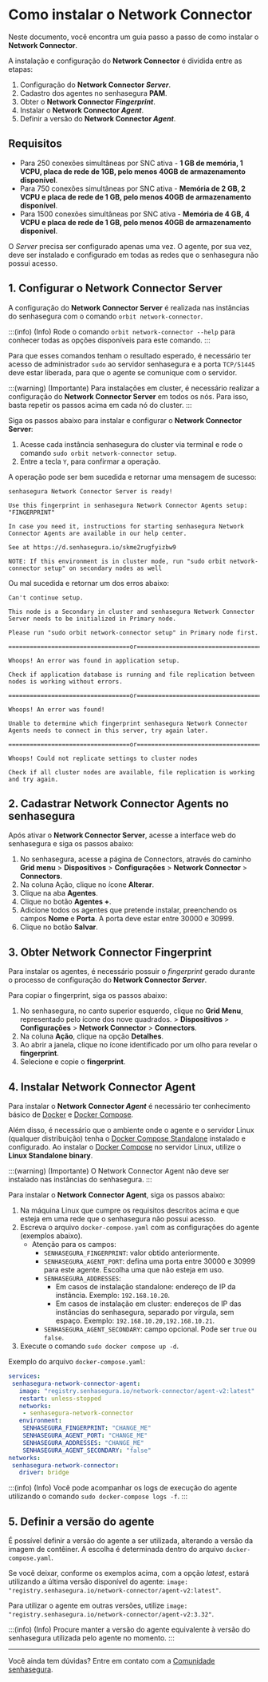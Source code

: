 # Como instalar o Network Connector

Neste documento, você encontra um guia passo a passo de como instalar o **Network Connector**.

A instalação e configuração do **Network Connector** é dividida entre as etapas:

1. Configuração do **Network Connector *Server***.
2. Cadastro dos agentes no senhasegura **PAM**.
3. Obter o **Network Connector *Fingerprint***.
4. Instalar o **Network Connector *Agent***.
5. Definir a versão do **Network Connector *Agent***.
    
## Requisitos

* Para 250 conexões simultâneas por SNC ativa - **1 GB de memória, 1 VCPU, placa de rede de 1GB, pelo menos 40GB de armazenamento disponível**.
* Para 750 conexões simultâneas por SNC ativa - **Memória de 2 GB, 2 VCPU e placa de rede de 1 GB, pelo menos 40GB de armazenamento disponível**.   
* Para 1500 conexões simultâneas por SNC ativa - **Memória de 4 GB, 4 VCPU e placa de rede de 1 GB, pelo menos 40GB de armazenamento disponível**.

O *Server* precisa ser configurado apenas uma vez. O agente, por sua vez, deve ser instalado e configurado em todas as redes que o senhasegura não possui acesso.

## 1. Configurar o Network Connector Server

A configuração do **Network Connector Server** é realizada nas instâncias do senhasegura com o comando `orbit network-connector`.

:::(info) (Info)
Rode o comando `orbit network-connector --help` para conhecer todas as opções disponíveis para este comando.
:::

Para que esses comandos tenham o resultado esperado, é necessário ter acesso de administrador `sudo` ao servidor senhasegura e a porta `TCP/51445` deve estar liberada, para que o agente se comunique com o servidor.

:::(warning) (Importante)
Para instalações em cluster, é necessário realizar a configuração do **Network Connector Server** em todos os nós. Para isso, basta repetir os passos acima em cada nó do cluster.
:::

Siga os passos abaixo para instalar e configurar o **Network Connector Server**:

1. Acesse cada instância senhasegura do cluster via terminal e rode o comando `sudo orbit network-connector setup`.
2. Entre a tecla `Y`, para confirmar a operação.

A operação pode ser bem sucedida e retornar uma mensagem de sucesso:

```
senhasegura Network Connector Server is ready!

Use this fingerprint in senhasegura Network Connector Agents setup: "FINGERPRINT"

In case you need it, instructions for starting senhasegura Network Connector Agents are available in our help center.

See at https://d.senhasegura.io/skme2rugfyizbw9

NOTE: If this environment is in cluster mode, run "sudo orbit network-connector setup" on secondary nodes as well
```

Ou mal sucedida e retornar um dos erros abaixo:

```
Can't continue setup.

This node is a Secondary in cluster and senhasegura Network Connector Server needs to be initialized in Primary node.

Please run "sudo orbit network-connector setup" in Primary node first.

==================================or=====================================

Whoops! An error was found in application setup.

Check if application database is running and file replication between nodes is working without errors.

==================================or=====================================

Whoops! An error was found!

Unable to determine which fingerprint senhasegura Network Connector Agents needs to connect in this server, try again later.

==================================or=====================================
 
Whoops! Could not replicate settings to cluster nodes

Check if all cluster nodes are available, file replication is working and try again.
```

## 2. Cadastrar Network Connector Agents no senhasegura

Após ativar o **Network Connector Server**, acesse a interface web do senhasegura e siga os passos abaixo:

1. No senhasegura, acesse a página de Connectors, através do caminho **Grid menu** > **Dispositivos** > **Configurações** > **Network Connector** > **Connectors**.
2. Na coluna Ação, clique no ícone **Alterar**.
3. Clique na aba **Agentes**.
4. Clique no botão **Agentes +**.
5. Adicione todos os agentes que pretende instalar, preenchendo os campos **Nome** e **Porta**. A porta deve estar entre 30000 e 30999.
6. Clique no botão **Salvar**.

## 3. Obter Network Connector Fingerprint

Para instalar os agentes, é necessário possuir o *fingerprint* gerado durante o processo de configuração do **Network Connector *Server***.

Para copiar o fingerprint, siga os passos abaixo:

1. No senhasegura, no canto superior esquerdo, clique no **Grid Menu**, representado pelo ícone dos nove quadrados. > **Dispositivos** > **Configurações** > **Network Connector** > **Connectors**.
2. Na coluna **Ação**, clique na opção **Detalhes**.
3. Ao abrir a janela, clique no ícone identificado por um olho para revelar o **fingerprint**.
4. Selecione e copie o **fingerprint**.

## 4. Instalar Network Connector Agent

Para instalar o **Network Connector *Agent*** é necessário ter conhecimento básico de [Docker](https://docs.docker.com/engine/) e [Docker Compose](https://docs.docker.com/compose/).

Além disso, é necessário que o ambiente onde o agente e o servidor Linux (qualquer distribuição) tenha o [Docker Compose Standalone](https://docs.docker.com/compose/install/other/) instalado e configurado. Ao instalar o [Docker Compose](https://docs.docker.com/compose/install/) no servidor Linux, utilize o **Linux Standalone binary**.

:::(warning) (Importante)
O Network Connector Agent não deve ser instalado nas instâncias do senhasegura.
:::

Para instalar o **Network Connector Agent**, siga os passos abaixo:

1. Na máquina Linux que cumpre os requisitos descritos acima e que esteja em uma rede que o senhasegura não possui acesso.
2. Escreva o arquivo `docker-compose.yaml` com as configurações do agente (exemplos abaixo).
	* Atenção para os campos:
    	* `SENHASEGURA_FINGERPRINT`: valor obtido anteriormente.
    	* `SENHASEGURA_AGENT_PORT`: defina uma porta entre 30000 e 30999 para este agente. Escolha uma que não esteja em uso.
    	* `SENHASEGURA_ADDRESSES`:
        	* Em casos de instalação standalone: endereço de IP da instância. Exemplo: `192.168.10.20`.
        	* Em casos de instalação em cluster: endereços de IP das instâncias do senhasegura, separado por vírgula, sem espaço. Exemplo: `192.168.10.20,192.168.10.21`.
    	* `SENHASEGURA_AGENT_SECONDARY`: campo opcional. Pode ser `true` ou `false`.
3. Execute o comando `sudo docker compose up -d`.

Exemplo do arquivo `docker-compose.yaml`:

```yaml
services:
 senhasegura-network-connector-agent:
   image: "registry.senhasegura.io/network-connector/agent-v2:latest"
   restart: unless-stopped
   networks:
 	- senhasegura-network-connector
   environment:
 	SENHASEGURA_FINGERPRINT: "CHANGE_ME"
 	SENHASEGURA_AGENT_PORT: "CHANGE_ME"
 	SENHASEGURA_ADDRESSES: "CHANGE_ME"
 	SENHASEGURA_AGENT_SECONDARY: "false"
networks:
 senhasegura-network-connector:
   driver: bridge
```

:::(info) (Info)
Você pode acompanhar os logs de execução do agente utilizando o comando `sudo docker-compose logs -f`.
:::

## 5. Definir a versão do agente

É possível definir a versão do agente a ser utilizada, alterando a versão da imagem de contêiner. A escolha é determinada dentro do arquivo `docker-compose.yaml`.

Se você deixar, conforme os exemplos acima, com a opção *latest*, estará utilizando a última versão disponível do agente: `image: "registry.senhasegura.io/network-connector/agent-v2:latest"`.

Para utilizar o agente em outras versões, utilize `image: "registry.senhasegura.io/network-connector/agent-v2:3.32"`.

:::(info) (Info)
Procure manter a versão do agente equivalente à versão do senhasegura utilizada pelo agente no momento.
:::

---

Você ainda tem dúvidas? Entre em contato com a [Comunidade senhasegura](https://community.senhasegura.io/).